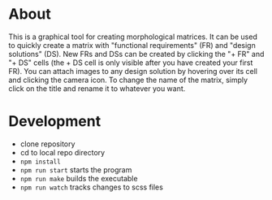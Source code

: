 # About
This is a graphical tool for creating morphological matrices. It can be used to quickly create a matrix with "functional requirements" (FR) and "design solutions" (DS). New FRs and DSs can be created by clicking the "+ FR" and "+ DS" cells (the + DS cell is only visible after you have created your first FR).  You can attach images to any design solution by hovering over its cell and clicking the camera icon. To change the name of the matrix, simply click on the title and rename it to whatever you want.

# Development
- clone repository
- cd to local repo directory
- `npm install`
- `npm run start` starts the program
- `npm run make` builds the executable
- `npm run watch` tracks changes to scss files

